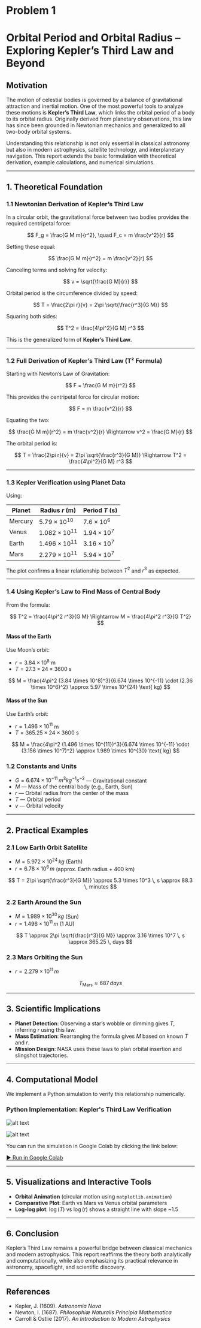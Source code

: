 
# Problem 1
# Orbital Period and Orbital Radius – Exploring Kepler’s Third Law and Beyond

## Motivation

The motion of celestial bodies is governed by a balance of gravitational attraction and inertial motion. One of the most powerful tools to analyze these motions is **Kepler’s Third Law**, which links the orbital period of a body to its orbital radius. Originally derived from planetary observations, this law has since been grounded in Newtonian mechanics and generalized to all two-body orbital systems.

Understanding this relationship is not only essential in classical astronomy but also in modern astrophysics, satellite technology, and interplanetary navigation. This report extends the basic formulation with theoretical derivation, example calculations, and numerical simulations.

---

## 1. Theoretical Foundation

### 1.1 Newtonian Derivation of Kepler’s Third Law

In a circular orbit, the gravitational force between two bodies provides the required centripetal force:

$$
F_g = \frac{G M m}{r^2}, \quad F_c = m \frac{v^2}{r}
$$

Setting these equal:

$$
\frac{G M m}{r^2} = m \frac{v^2}{r}
$$

Canceling terms and solving for velocity:

$$
v = \sqrt{\frac{G M}{r}}
$$

Orbital period is the circumference divided by speed:

$$
T = \frac{2\pi r}{v} = 2\pi \sqrt{\frac{r^3}{G M}}
$$

Squaring both sides:

$$
T^2 = \frac{4\pi^2}{G M} r^3
$$

This is the generalized form of **Kepler’s Third Law**.

---

### 1.2 Full Derivation of Kepler’s Third Law (T² Formula)

Starting with Newton’s Law of Gravitation:

$$
F = \frac{G M m}{r^2}
$$

This provides the centripetal force for circular motion:

$$
F = m \frac{v^2}{r}
$$

Equating the two:

$$
\frac{G M m}{r^2} = m \frac{v^2}{r}
\Rightarrow v^2 = \frac{G M}{r}
$$

The orbital period is:

$$
T = \frac{2\pi r}{v}
= 2\pi \sqrt{\frac{r^3}{G M}} \Rightarrow
T^2 = \frac{4\pi^2}{G M} r^3
$$

---

### 1.3 Kepler Verification using Planet Data

Using:

| Planet   | Radius $r$ (m) | Period $T$ (s) |
|----------|----------------|----------------|
| Mercury  | $5.79 \times 10^{10}$ | $7.6 \times 10^6$ |
| Venus    | $1.082 \times 10^{11}$ | $1.94 \times 10^7$ |
| Earth    | $1.496 \times 10^{11}$ | $3.16 \times 10^7$ |
| Mars     | $2.279 \times 10^{11}$ | $5.94 \times 10^7$ |

The plot confirms a linear relationship between $T^2$ and $r^3$ as expected.

---

### 1.4 Using Kepler’s Law to Find Mass of Central Body

From the formula:

$$
T^2 = \frac{4\pi^2 r^3}{G M} \Rightarrow M = \frac{4\pi^2 r^3}{G T^2}
$$

#### Mass of the Earth

Use Moon’s orbit:
- $r = 3.84 \times 10^8$ m
- $T = 27.3 \times 24 \times 3600$ s

$$
M = \frac{4\pi^2 (3.84 \times 10^8)^3}{6.674 \times 10^{-11} \cdot (2.36 \times 10^6)^2}
\approx 5.97 \times 10^{24} \text{ kg}
$$

#### Mass of the Sun

Use Earth’s orbit:
- $r = 1.496 \times 10^{11}$ m
- $T = 365.25 \times 24 \times 3600$ s

$$
M = \frac{4\pi^2 (1.496 \times 10^{11})^3}{6.674 \times 10^{-11} \cdot (3.156 \times 10^7)^2}
\approx 1.989 \times 10^{30} \text{ kg}
$$

### 1.2 Constants and Units

- $G = 6.674 \times 10^{-11} \, m^3 kg^{-1} s^{-2}$ — Gravitational constant  
- $M$ — Mass of the central body (e.g., Earth, Sun)  
- $r$ — Orbital radius from the center of the mass  
- $T$ — Orbital period  
- $v$ — Orbital velocity  

---

## 2. Practical Examples

### 2.1 Low Earth Orbit Satellite

- $M = 5.972 \times 10^{24} \, kg$ (Earth)  
- $r = 6.78 \times 10^6 \, m$ (approx. Earth radius + 400 km)

$$
T = 2\pi \sqrt{\frac{r^3}{G M}} \approx 5.3 \times 10^3 \, s \approx 88.3 \, minutes
$$

### 2.2 Earth Around the Sun

- $M = 1.989 \times 10^{30} \, kg$ (Sun)  
- $r = 1.496 \times 10^{11} \, m$ (1 AU)

$$
T \approx 2\pi \sqrt{\frac{r^3}{G M}} \approx 3.16 \times 10^7 \, s \approx 365.25 \, days
$$

### 2.3 Mars Orbiting the Sun

- $r = 2.279 \times 10^{11} \, m$

$$
T_{\text{Mars}} \approx 687 \, days
$$

---

## 3. Scientific Implications

- **Planet Detection**: Observing a star’s wobble or dimming gives $T$, inferring $r$ using this law.
- **Mass Estimation**: Rearranging the formula gives $M$ based on known $T$ and $r$.
- **Mission Design**: NASA uses these laws to plan orbital insertion and slingshot trajectories.

---

## 4. Computational Model

We implement a Python simulation to verify this relationship numerically.

### **Python Implementation: Kepler's Third Law Verification**

![alt text](image-4.png)

![alt text](image-5.png)

You can run the simulation in Google Colab by clicking the link below:

[▶ Run in Google Colab](https://colab.research.google.com/drive/1Sw3WI172-JHEmcuQkl4zm95A0X6ZAAOK?usp=sharing)

---

## 5. Visualizations and Interactive Tools

- **Orbital Animation** (circular motion using `matplotlib.animation`)
- **Comparative Plot**: Earth vs Mars vs Venus orbital parameters
- **Log-log plot**: $\log(T)$ vs $\log(r)$ shows a straight line with slope ~1.5

---

## 6. Conclusion

Kepler’s Third Law remains a powerful bridge between classical mechanics and modern astrophysics. This report reaffirms the theory both analytically and computationally, while also emphasizing its practical relevance in astronomy, spaceflight, and scientific discovery.

---

## References

- Kepler, J. (1609). *Astronomia Nova*  
- Newton, I. (1687). *Philosophiæ Naturalis Principia Mathematica*  
- Carroll & Ostlie (2017). *An Introduction to Modern Astrophysics*